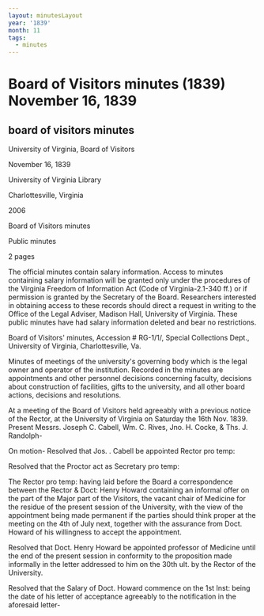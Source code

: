 ```yaml
---
layout: minutesLayout
year: '1839'
month: 11
tags:
  - minutes
---
```

Board of Visitors minutes (1839) November 16, 1839
==================================================

board of visitors minutes
-------------------------

University of Virginia, Board of Visitors

November 16, 1839

University of Virginia Library

Charlottesville, Virginia

2006

Board of Visitors minutes

Public minutes

2 pages

The official minutes contain salary information. Access to minutes containing salary information will be granted only under the procedures of the Virginia Freedom of Information Act (Code of Virginia-2.1-340 ff.) or if permission is granted by the Secretary of the Board. Researchers interested in obtaining access to these records should direct a request in writing to the Office of the Legal Adviser, Madison Hall, University of Virginia. These public minutes have had salary information deleted and bear no restrictions.

Board of Visitors' minutes, Accession # RG-1/1/, Special Collections Dept., University of Virginia, Charlottesville, Va.

Minutes of meetings of the university's governing body which is the legal owner and operator of the institution. Recorded in the minutes are appointments and other personnel decisions concerning faculty, decisions about construction of facilities, gifts to the university, and all other board actions, decisions and resolutions.

At a meeting of the Board of Visitors held agreeably with a previous notice of the Rector, at the University of Virginia on Saturday the 16th Nov. 1839. Present Messrs. Joseph C. Cabell, Wm. C. Rives, Jno. H. Cocke, & Ths. J. Randolph-

On motion- Resolved that Jos. . Cabell be appointed Rector pro temp:

Resolved that the Proctor act as Secretary pro temp:

The Rector pro temp: having laid before the Board a correspondence between the Rector & Doct: Henry Howard containing an informal offer on the part of the Major part of the Visitors, the vacant chair of Medicine for the residue of the present session of the University, with the view of the appointment being made permanent if the parties should think proper at the meeting on the 4th of July next, together with the assurance from Doct. Howard of his willingness to accept the appointment.

Resolved that Doct. Henry Howard be appointed professor of Medicine until the end of the present session in conformity to the proposition made informally in the letter addressed to him on the 30th ult. by the Rector of the University.

Resolved that the Salary of Doct. Howard commence on the 1st Inst: being the date of his letter of acceptance agreeably to the notification in the aforesaid letter-
